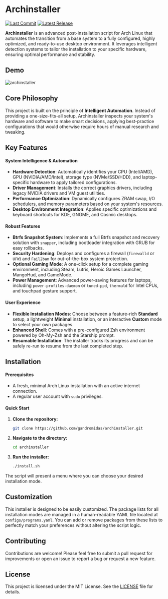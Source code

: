 # Archinstaller

[![Last Commit](https://img.shields.io/github/last-commit/GAndromidas/archinstaller.svg?style=for-the-badge)](https://github.com/GAndromidas/archinstaller/commits/main)
[![Latest Release](https://img.shields.io/github/v/release/GAndromidas/archinstaller.svg?style=for-the-badge)](https://github.com/GAndromidas/archinstaller/releases)

**Archinstaller** is an advanced post-installation script for Arch Linux that automates the transition from a base system to a fully configured, highly optimized, and ready-to-use desktop environment. It leverages intelligent detection systems to tailor the installation to your specific hardware, ensuring optimal performance and stability.

## Demo
![archinstaller](https://github.com/user-attachments/assets/7a2d86b9-5869-4113-818e-50b3039d6685)

## Core Philosophy

This project is built on the principle of **Intelligent Automation**. Instead of providing a one-size-fits-all setup, Archinstaller inspects your system's hardware and software to make smart decisions, applying best-practice configurations that would otherwise require hours of manual research and tweaking.

## Key Features

#### System Intelligence & Automation
*   **Hardware Detection**: Automatically identifies your CPU (Intel/AMD), GPU (NVIDIA/AMD/Intel), storage type (NVMe/SSD/HDD), and laptop-specific hardware to apply tailored configurations.
*   **Driver Management**: Installs the correct graphics drivers, including legacy NVIDIA drivers and VM guest utilities.
*   **Performance Optimization**: Dynamically configures ZRAM swap, I/O schedulers, and memory parameters based on your system's resources.
*   **Desktop Environment Integration**: Applies specific optimizations and keyboard shortcuts for KDE, GNOME, and Cosmic desktops.

#### Robust Features
*   **Btrfs Snapshot System**: Implements a full Btrfs snapshot and recovery solution with `snapper`, including bootloader integration with GRUB for easy rollbacks.
*   **Security Hardening**: Deploys and configures a firewall (`firewalld` or `UFW`) and `Fail2ban` for out-of-the-box system protection.
*   **Optional Gaming Mode**: A one-click setup for a complete gaming environment, including Steam, Lutris, Heroic Games Launcher, MangoHud, and GameMode.
*   **Power Management**: Advanced power-saving features for laptops, including `power-profiles-daemon` or `tuned-ppd`, `thermald` for Intel CPUs, and touchpad gesture support.

#### User Experience
*   **Flexible Installation Modes**: Choose between a feature-rich **Standard** setup, a lightweight **Minimal** installation, or an interactive **Custom** mode to select your own packages.
*   **Enhanced Shell**: Comes with a pre-configured Zsh environment powered by Oh-My-Zsh and the Starship prompt.
*   **Resumable Installation**: The installer tracks its progress and can be safely re-run to resume from the last completed step.

## Installation

#### Prerequisites
*   A fresh, minimal Arch Linux installation with an active internet connection.
*   A regular user account with `sudo` privileges.

#### Quick Start
1.  **Clone the repository:**
    ```bash
    git clone https://github.com/gandromidas/archinstaller.git
    ```
2.  **Navigate to the directory:**
    ```bash
    cd archinstaller
    ```
3.  **Run the installer:**
    ```bash
    ./install.sh
    ```
The script will present a menu where you can choose your desired installation mode.

## Customization
This installer is designed to be easily customized. The package lists for all installation modes are managed in a human-readable YAML file located at `configs/programs.yaml`. You can add or remove packages from these lists to perfectly match your preferences without altering the script logic.

## Contributing
Contributions are welcome! Please feel free to submit a pull request for improvements or open an issue to report a bug or request a new feature.

## License
This project is licensed under the MIT License. See the [LICENSE](LICENSE) file for details.
